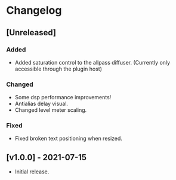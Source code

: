 # Changelog

## [Unreleased]
### Added
* Added saturation control to the allpass diffuser. (Currently only accessible through the plugin host)

### Changed
* Some dsp performance improvements!
* Antialias delay visual.
* Changed level meter scaling.

### Fixed
* Fixed broken text positioning when resized.

## [v1.0.0] - 2021-07-15
* Initial release.
